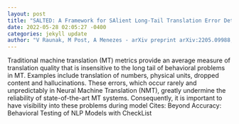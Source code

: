 ```yaml
--- 
layout: post 
title: "SALTED: A Framework for SAlient Long-Tail Translation Error Detection" 
date: 2022-05-28 02:05:27 -0400 
categories: jekyll update 
author: "V Raunak, M Post, A Menezes - arXiv preprint arXiv:2205.09988, 2022" 
--- 
```

Traditional machine translation (MT) metrics provide an average measure of translation quality that is insensitive to the long tail of behavioral problems in MT. Examples include translation of numbers, physical units, dropped content and hallucinations. These errors, which occur rarely and unpredictably in Neural Machine Translation (NMT), greatly undermine the reliability of state-of-the-art MT systems. Consequently, it is important to have visibility into these problems during model Cites: Beyond Accuracy: Behavioral Testing of NLP Models with CheckList